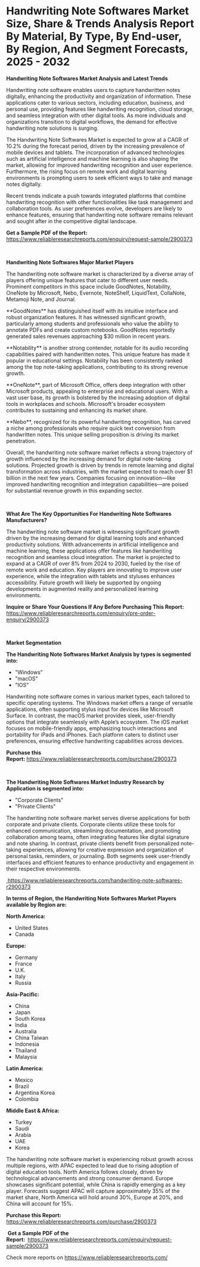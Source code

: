 <p><h1>Handwriting Note Softwares Market Size, Share & Trends Analysis Report By Material, By Type, By End-user, By Region, And Segment Forecasts, 2025 - 2032</h1></p><p><strong>Handwriting Note Softwares Market Analysis and Latest Trends</strong></p>
<p><p>Handwriting note software enables users to capture handwritten notes digitally, enhancing the productivity and organization of information. These applications cater to various sectors, including education, business, and personal use, providing features like handwriting recognition, cloud storage, and seamless integration with other digital tools. As more individuals and organizations transition to digital workflows, the demand for effective handwriting note solutions is surging.</p><p>The Handwriting Note Softwares Market is expected to grow at a CAGR of 10.2% during the forecast period, driven by the increasing prevalence of mobile devices and tablets. The incorporation of advanced technologies such as artificial intelligence and machine learning is also shaping the market, allowing for improved handwriting recognition and user experience. Furthermore, the rising focus on remote work and digital learning environments is prompting users to seek efficient ways to take and manage notes digitally. </p><p>Recent trends indicate a push towards integrated platforms that combine handwriting recognition with other functionalities like task management and collaboration tools. As user preferences evolve, developers are likely to enhance features, ensuring that handwriting note software remains relevant and sought after in the competitive digital landscape.</p></p>
<p><strong>Get a Sample PDF of the Report:&nbsp;</strong> <a href="https://www.reliableresearchreports.com/enquiry/request-sample/2900373?utm_campaign=3561&utm_medium=2&utm_source=Github&utm_content=ia&utm_term=16032025&utm_id=handwriting-note-softwares">https://www.reliableresearchreports.com/enquiry/request-sample/2900373</a></p>
<p>&nbsp;</p>
<p><strong>Handwriting Note Softwares Major Market Players</strong></p>
<p><p>The handwriting note software market is characterized by a diverse array of players offering unique features that cater to different user needs. Prominent competitors in this space include GoodNotes, Notability, OneNote by Microsoft, Nebo, Evernote, NoteShelf, LiquidText, CollaNote, Metamoji Note, and Journal.</p><p>**GoodNotes** has distinguished itself with its intuitive interface and robust organization features. It has witnessed significant growth, particularly among students and professionals who value the ability to annotate PDFs and create custom notebooks. GoodNotes reportedly generated sales revenues approaching $30 million in recent years.</p><p>**Notability** is another strong contender, notable for its audio recording capabilities paired with handwritten notes. This unique feature has made it popular in educational settings. Notability has been consistently ranked among the top note-taking applications, contributing to its strong revenue growth.</p><p>**OneNote**, part of Microsoft Office, offers deep integration with other Microsoft products, appealing to enterprise and educational users. With a vast user base, its growth is bolstered by the increasing adoption of digital tools in workplaces and schools. Microsoft's broader ecosystem contributes to sustaining and enhancing its market share.</p><p>**Nebo**, recognized for its powerful handwriting recognition, has carved a niche among professionals who require quick text conversion from handwritten notes. This unique selling proposition is driving its market penetration.</p><p>Overall, the handwriting note software market reflects a strong trajectory of growth influenced by the increasing demand for digital note-taking solutions. Projected growth is driven by trends in remote learning and digital transformation across industries, with the market expected to reach over $1 billion in the next few years. Companies focusing on innovation—like improved handwriting recognition and integration capabilities—are poised for substantial revenue growth in this expanding sector.</p></p>
<p>&nbsp;</p>
<p><strong>What Are The Key Opportunities For Handwriting Note Softwares Manufacturers?</strong></p>
<p><p>The handwriting note software market is witnessing significant growth driven by the increasing demand for digital learning tools and enhanced productivity solutions. With advancements in artificial intelligence and machine learning, these applications offer features like handwriting recognition and seamless cloud integration. The market is projected to expand at a CAGR of over 8% from 2024 to 2030, fueled by the rise of remote work and education. Key players are innovating to improve user experience, while the integration with tablets and styluses enhances accessibility. Future growth will likely be supported by ongoing developments in augmented reality and personalized learning environments.</p></p>
<p><strong>Inquire or Share Your Questions If Any Before Purchasing This Report:</strong> <a href="https://www.reliableresearchreports.com/enquiry/pre-order-enquiry/2900373?utm_campaign=3561&utm_medium=2&utm_source=Github&utm_content=ia&utm_term=16032025&utm_id=handwriting-note-softwares">https://www.reliableresearchreports.com/enquiry/pre-order-enquiry/2900373</a></p>
<p>&nbsp;</p>
<p><strong>Market Segmentation</strong></p>
<p><strong>The Handwriting Note Softwares Market Analysis by types is segmented into:</strong></p>
<p><ul><li>"Windows"</li><li>"macOS"</li><li>"IOS"</li></ul></p>
<p><p>Handwriting note software comes in various market types, each tailored to specific operating systems. The Windows market offers a range of versatile applications, often supporting stylus input for devices like Microsoft Surface. In contrast, the macOS market provides sleek, user-friendly options that integrate seamlessly with Apple’s ecosystem. The iOS market focuses on mobile-friendly apps, emphasizing touch interactions and portability for iPads and iPhones. Each platform caters to distinct user preferences, ensuring effective handwriting capabilities across devices.</p></p>
<p><strong>Purchase this Report:&nbsp;</strong><a href="https://www.reliableresearchreports.com/purchase/2900373?utm_campaign=3561&utm_medium=2&utm_source=Github&utm_content=ia&utm_term=16032025&utm_id=handwriting-note-softwares">https://www.reliableresearchreports.com/purchase/2900373</a></p>
<p>&nbsp;</p>
<p><strong>The Handwriting Note Softwares Market Industry Research by Application is segmented into:</strong></p>
<p><ul><li>"Corporate Clients"</li><li>"Private Clients"</li></ul></p>
<p><p>The handwriting note software market serves diverse applications for both corporate and private clients. Corporate clients utilize these tools for enhanced communication, streamlining documentation, and promoting collaboration among teams, often integrating features like digital signature and note sharing. In contrast, private clients benefit from personalized note-taking experiences, allowing for creative expression and organization of personal tasks, reminders, or journaling. Both segments seek user-friendly interfaces and efficient features to enhance productivity and engagement in their respective environments.</p></p>
<p><a href="https://www.reliableresearchreports.com/handwriting-note-softwares-r2900373?utm_campaign=3561&utm_medium=2&utm_source=Github&utm_content=ia&utm_term=16032025&utm_id=handwriting-note-softwares">&nbsp;https://www.reliableresearchreports.com/handwriting-note-softwares-r2900373</a></p>
<p><strong>In terms of Region, the Handwriting Note Softwares Market Players available by Region are:</strong></p>
<p>
    <p> <strong> North America: </strong>
        <ul>
            <li>United States</li>
            <li>Canada</li>
        </ul>
        </p> 
    <p> <strong> Europe: </strong>
        <ul>
            <li>Germany</li>
            <li>France</li>
            <li>U.K.</li>
            <li>Italy</li>
            <li>Russia</li>
        </ul>
        </p> 
    <p> <strong> Asia-Pacific: </strong>
        <ul>
            <li>China</li>
            <li>Japan</li>
            <li>South Korea</li>
            <li>India</li>
            <li>Australia</li>
            <li>China Taiwan</li>
            <li>Indonesia</li>
            <li>Thailand</li>
            <li>Malaysia</li>
        </ul>
        </p> 
    <p> <strong> Latin America: </strong>
        <ul>
            <li>Mexico</li>
            <li>Brazil</li>
            <li>Argentina Korea</li>
            <li>Colombia</li>
        </ul>
        </p> 
    <p> <strong> Middle East & Africa: </strong>
        <ul>
            <li>Turkey</li>
            <li>Saudi</li>
            <li>Arabia</li>
            <li>UAE</li>
            <li>Korea</li>
        </ul>
    </p>
    </p>
<p><p>The handwriting note software market is experiencing robust growth across multiple regions, with APAC expected to lead due to rising adoption of digital education tools. North America follows closely, driven by technological advancements and strong consumer demand. Europe showcases significant potential, while China is rapidly emerging as a key player. Forecasts suggest APAC will capture approximately 35% of the market share, North America will hold around 30%, Europe at 20%, and China will account for 15%.</p></p>
<p><strong>Purchase this Report: </strong><a href="https://www.reliableresearchreports.com/purchase/2900373?utm_campaign=3561&utm_medium=2&utm_source=Github&utm_content=ia&utm_term=16032025&utm_id=handwriting-note-softwares">https://www.reliableresearchreports.com/purchase/2900373</a></p>
<p>&nbsp;<strong>Get a Sample PDF of the Report:&nbsp;&nbsp;</strong><a href="https://www.reliableresearchreports.com/enquiry/request-sample/2900373?utm_campaign=3561&utm_medium=2&utm_source=Github&utm_content=ia&utm_term=16032025&utm_id=handwriting-note-softwares">https://www.reliableresearchreports.com/enquiry/request-sample/2900373</a></p>
<p><strong></strong></p>
<p>Check more reports on <a href="https://www.reliableresearchreports.com/?utm_campaign=3561&utm_medium=2&utm_source=Github&utm_content=ia&utm_term=16032025&utm_id=handwriting-note-softwares">https://www.reliableresearchreports.com/</a></p>